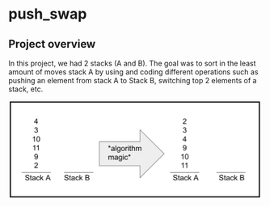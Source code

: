 # push_swap
## Project overview

In this project, we had 2 stacks (A and B). The goal was to sort in the least amount of moves stack A by using and coding different operations such as pushing an element from stack A to Stack B, switching top 2 elements of a stack, etc.

![Alt text](./algo.jpg?raw=true "Optional Title")
